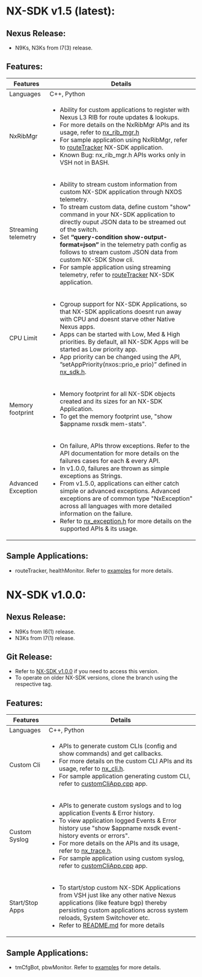 # NX-SDK v1.5 (latest):

## Nexus Release:
   - N9Ks, N3Ks from I7(3) release. 
   
## Features: 
| Features  | Details |
| --- | --- |
|Languages | C++, Python |
| NxRibMgr | <ul><li>Ability for custom applications to register with Nexus L3 RIB for route updates & lookups.</li><li>For more details on the NxRibMgr APIs and its usage, refer to [nx_rib_mgr.h](include/nx_rib_mgr.h)</li><li>For sample application using NxRibMgr, refer to [routeTracker](examples/python/routeTracker) NX-SDK application.</li><li>Known Bug: nx_rib_mgr.h APIs works only in VSH not in BASH.</li></ul>|
| Streaming telemetry | <ul><li>Ability to stream custom information from custom NX-SDK application through NXOS telemetry.</li><li>To stream custom data, define custom "show" command in your NX-SDK application to directly ouput JSON data to be streamed out of the switch.</li><li>Set <b>“query-condition show-output-format=json”</b> in the telemetry path config as follows to stream custom JSON data from custom NX-SDK Show cli.</li><li>For sample application using streaming telemetry, refer to [routeTracker](examples/python/routeTracker) NX-SDK application.</li></ul> |
| CPU Limit | <ul><li>Cgroup support for NX-SDK Applications, so that NX-SDK applications doesnt run away with CPU and doesnt starve other Native Nexus apps.</li><li>Apps can be started with Low, Med & High priorities. By default, all NX-SDK Apps will be started as Low priority app.</li><li>App priority can be changed using the API, ”setAppPriority(nxos::prio_e prio)” defined in [nx_sdk.h](include/nx_sdk.h).</li></ul> |
| Memory footprint | <ul><li>Memory footprint for all NX-SDK objects created and its sizes for an NX-SDK Application.</li><li>To get the memory footprint use, "show $appname nxsdk mem-stats".</li></ul>|
| Advanced Exception | <ul><li>On failure, APIs throw exceptions. Refer to the API documentation for more details on the failures cases for each & every API.</li><li>In v1.0.0, failures are thrown as simple exceptions as Strings.</li><li>From v1.5.0, applications can either catch simple or advanced exceptions. Advanced exceptions are of common type "NxException" across all languages with more detailed information on the failure.</li><li>Refer to [nx_exception.h](include/nx_exception.h) for more details on the supported APIs & its usage.</li></ul>|

## Sample Applications:
   - routeTracker, healthMonitor. Refer to [examples](examples) for more details. 
   

# NX-SDK v1.0.0:

## Nexus Release:
   - N9Ks from I6(1) release. 
   - N3Ks from I7(1) release.

## Git Release:
   - Refer to <a href="https://github.com/CiscoDevNet/NX-SDK/releases/tag/v1.0.0">NX-SDK v1.0.0</a> if you need to access this version.
   - To operate on older NX-SDK versions, clone the branch using the respective tag.
   
## Features: 
| Features  | Details |
| --- | --- |
|Languages | C++, Python |
|Custom Cli | <ul><li>APIs to generate custom CLIs (config and show commands) and get callbacks.</li><li>For more details on the custom CLI APIs and its usage, refer to [nx_cli.h](include/nx_cli.h).</li><li>For sample application generating custom CLI, refer to [customCliApp.cpp](examples/c++/customCliApp.cpp) app.</li></ul>|
|Custom Syslog|<ul><li>APIs to generate custom syslogs and to log application Events & Error history.</li><li>To view application logged Events & Error history use "show $appname nxsdk event-history events or errors".</li><li>For more details on the APIs and its usage, refer to [nx_trace.h](include/nx_trace.h).</li><li>For sample application using custom syslog, refer to [customCliApp.cpp](examples/c++/customCliApp.cpp) app.</li></ul>|
|Start/Stop Apps |<ul><li>To start/stop custom NX-SDK Applications from VSH just like any other native Nexus applications (like feature bgp) thereby persisting custom applications across system reloads, System Switchover etc.</li><li>Refer to [README.md](README.md) for more details</li></ul>            |

## Sample Applications:
   - tmCfgBot, pbwMonitor. Refer to [examples](examples) for more details. 
